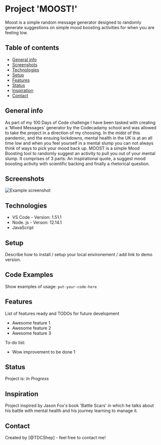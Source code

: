 # Project 'MOOST!'

Moost is a simple random message generator designed to randomly generate suggestions on simple mood boosting activities for when you are feeling low.

## Table of contents

* [General info](#general-info)
* [Screenshots](#screenshots)
* [Technologies](#technologies)
* [Setup](#setup)
* [Features](#features)
* [Status](#status)
* [Inspiration](#inspiration)
* [Contact](#contact)

## General info

As part of my 100 Days of Code challenge I have been tasked with creating a 'Mixed Messages' generator by the Codecadamy school and was allowed to take the project in a direction of my choosing.
In the midst of this pandemic, and the ensuing lockdowns, mental health in the UK is at an all time low and when you feel yourself in a mental slump you can not always think of ways to pick your mood back up. MOOST is a simple Mood Boosting tool to randomly suggest an activity to pull you out of your mental slump. It comprises of 3 parts: An inspirational quote, a suggest mood boosting activity with scientific backing and finally a rhetorical question.

## Screenshots

![Example screenshot](./img/screenshot.png)

## Technologies

* VS Code - Version: 1.51.1
* Node. js - Verson: 12.14.1
* JavaScript

## Setup

Describe how to install / setup your local environement / add link to demo version.

## Code Examples

Show examples of usage:
`put-your-code-here`

## Features

List of features ready and TODOs for future development

* Awesome feature 1
* Awesome feature 2
* Awesome feature 3

To-do list:

* Wow improvement to be done 1

## Status

Project is: _In Progress_

## Inspiration

Project inspired by Jason Fox's book 'Battle Scars' in which he talks about his battle with mental health and his journey learning to manage it.

## Contact

Created by [@TDCShep] - feel free to contact me!
